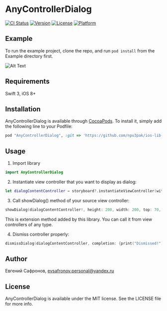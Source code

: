 # AnyControllerDialog

[![CI Status](http://img.shields.io/travis/npu3pak/AnyControllerDialog.svg?style=flat)](https://travis-ci.org/npu3pak/AnyControllerDialog)
[![Version](https://img.shields.io/cocoapods/v/AnyControllerDialog.svg?style=flat)](http://cocoapods.org/pods/AnyControllerDialog)
[![License](https://img.shields.io/cocoapods/l/AnyControllerDialog.svg?style=flat)](http://cocoapods.org/pods/AnyControllerDialog)
[![Platform](https://img.shields.io/cocoapods/p/AnyControllerDialog.svg?style=flat)](http://cocoapods.org/pods/AnyControllerDialog)

## Example

To run the example project, clone the repo, and run `pod install` from the Example directory first.

![Alt Text](https://media.giphy.com/media/l1J3o2RO1nKi7RRM4/giphy.gif)

## Requirements

Swift 3, iOS 8+

## Installation

AnyControllerDialog is available through [CocoaPods](http://cocoapods.org). To install
it, simply add the following line to your Podfile:

```ruby
pod "AnyControllerDialog", :git => 'https://github.com/npu3pak/ios-lib-any-controller-dialog.git' 
```

## Usage

1. Import library
```swift
import AnyControllerDialog
```

2. Instantiate view controller that you want to display as dialog:
```swift
let dialogContentController = storyboard?.instantiateViewController(withIdentifier: "DialogContent")
```

3. Call showDialog() method of your source view controller:
```swift
showDialog(dialogContentController!, height: 200, width: 200, top: 70, completion: {print("Presented!")})
```
This is extension method added by this library. You can call it from view controllers of any type.

4. Dismiss controller properly:
```swift
dismissDialog(dialogContentController, completion: {print("Dismissed!")})
```

## Author

Евгений Сафронов, evsafronov.personal@yandex.ru

## License

AnyControllerDialog is available under the MIT license. See the LICENSE file for more info.
